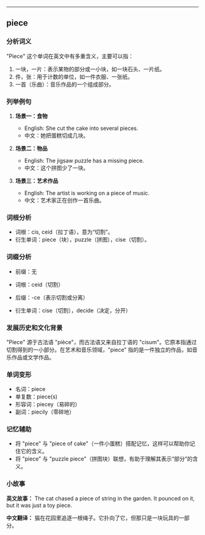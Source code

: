 
---------------
## piece
### 分析词义

"Piece" 这个单词在英文中有多重含义，主要可以指：

1. 一块，一片：表示某物的部分或一小块，如一块石头、一片纸。
2. 件，张：用于计数的单位，如一件衣服、一张纸。
3. 一首（乐曲）：音乐作品的一个组成部分。

### 列举例句

1. **场景一：食物**
   - English: She cut the cake into several pieces.
   - 中文：她把蛋糕切成几块。

2. **场景二：物品**
   - English: The jigsaw puzzle has a missing piece.
   - 中文：这个拼图少了一块。

3. **场景三：艺术作品**
   - English: The artist is working on a piece of music.
   - 中文：艺术家正在创作一首乐曲。

### 词根分析

- 词根：cis, ceid（拉丁语），意为“切割”。
- 衍生单词：piece（块），puzzle（拼图），cise（切割）。

### 词缀分析

- 前缀：无
- 词根：ceid（切割）
- 后缀：-ce（表示切割或分离）

- 衍生单词：cise（切割），decide（决定，分开）

### 发展历史和文化背景

"Piece" 源于古法语 "pièce"，而古法语又来自拉丁语的 "cisum"。它原本指通过切割得到的一小部分。在艺术和音乐领域，"piece" 指的是一件独立的作品，如音乐作品或文学作品。

### 单词变形

- 名词：piece
- 单复数：piece(s)
- 形容词：piecey（易碎的）
- 副词：piecily（零碎地）

### 记忆辅助

- 将 "piece" 与 "piece of cake"（一件小蛋糕）搭配记忆，这样可以帮助你记住它的含义。
- 将 "piece" 与 "puzzle piece"（拼图块）联想，有助于理解其表示“部分”的含义。

### 小故事

**英文故事：**
The cat chased a piece of string in the garden. It pounced on it, but it was just a toy piece.

**中文翻译：**
猫在花园里追逐一根绳子。它扑向了它，但那只是一块玩具的一部分。

